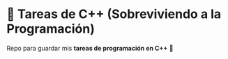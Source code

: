 # 🚀 Tareas de C++ (Sobreviviendo a la Programación)  

Repo para guardar mis **tareas de programación en C++** 👋

